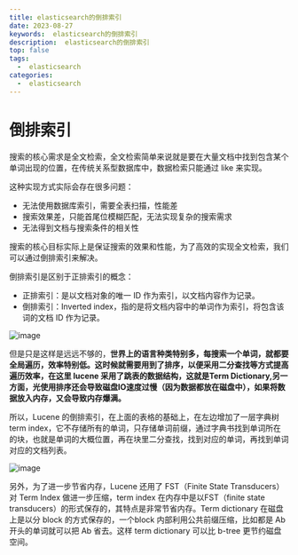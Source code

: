 ```yaml
---
title: elasticsearch的倒排索引
date: 2023-08-27
keywords:  elasticsearch的倒排索引
description:  elasticsearch的倒排索引
top: false
tags:
  -  elasticsearch
categories:
  -  elasticsearch
---
```


# 倒排索引

搜索的核心需求是全文检索，全文检索简单来说就是要在大量文档中找到包含某个单词出现的位置，在传统关系型数据库中，数据检索只能通过 like 来实现。

这种实现方式实际会存在很多问题：
- 无法使用数据库索引，需要全表扫描，性能差
- 搜索效果差，只能首尾位模糊匹配，无法实现复杂的搜索需求
- 无法得到文档与搜索条件的相关性

搜索的核心目标实际上是保证搜索的效果和性能，为了高效的实现全文检索，我们可以通过倒排索引来解决。

倒排索引是区别于正排索引的概念：
- 正排索引：是以文档对象的唯一 ID 作为索引，以文档内容作为记录。
- 倒排索引：Inverted index，指的是将文档内容中的单词作为索引，将包含该词的文档 ID 作为记录。

![image](https://java-run-blog.oss-cn-zhangjiakou.aliyuncs.com/blog/ElBjB7.jpg)

但是只是这样是远远不够的，**世界上的语言种类特别多，每搜索一个单词，就都要全局遍历，效率特别低。这时候就需要用到了排序，以便采用二分查找等方式提高遍历效率，在这里 lucene 采用了跳表的数据结构，这就是Term Dictionary,另一方面，光使用排序还会导致磁盘IO速度过慢（因为数据都放在磁盘中），如果将数据放入内存，又会导致内存爆满。**


所以，Lucene 的倒排索引，在上面的表格的基础上，在左边增加了一层字典树 term index，它不存储所有的单词，只存储单词前缀，通过字典书找到单词所在的块，也就是单词的大概位置，再在块里二分查找，找到对应的单词，再找到单词对应的文档列表。

![image](https://java-run-blog.oss-cn-zhangjiakou.aliyuncs.com/blog/a.png)


另外，为了进一步节省内存，Lucene 还用了 FST（Finite State Transducers）对 Term Index 做进一步压缩，term index 在内存中是以FST（finite state transducers）的形式保存的，其特点是非常节省内存。Term dictionary 在磁盘上是以分 block 的方式保存的，一个block 内部利用公共前缀压缩，比如都是 Ab 开头的单词就可以把 Ab 省去。这样 term dictionary 可以比 b-tree 更节约磁盘空间。


